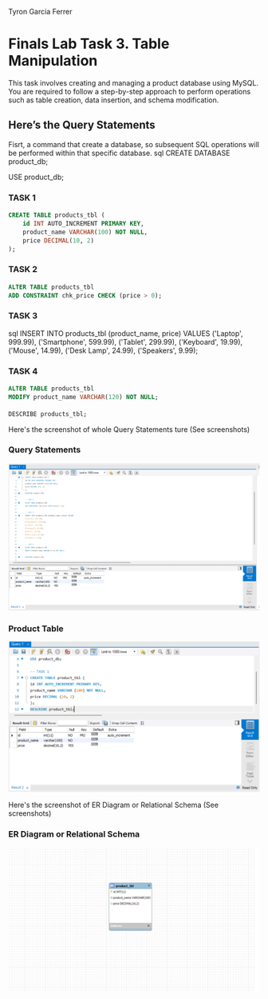 Tyron Garcia Ferrer
# Finals Lab Task 3. Table Manipulation
This task involves creating and managing a product database using MySQL. You are required to follow a step-by-step approach to perform operations such as table creation, data insertion, and schema modification.

## Here’s the Query Statements

Fisrt, a command that create a database, so subsequent SQL operations will be performed within that specific database.
sql
CREATE DATABASE product_db;

USE product_db;

### TASK 1
```sql
CREATE TABLE products_tbl (
    id INT AUTO_INCREMENT PRIMARY KEY,
    product_name VARCHAR(100) NOT NULL,
    price DECIMAL(10, 2)
);
```
### TASK 2
```sql
ALTER TABLE products_tbl
ADD CONSTRAINT chk_price CHECK (price > 0);
```
### TASK 3
sql
INSERT INTO products_tbl (product_name, price) VALUES
('Laptop', 999.99),
('Smartphone', 599.99),
('Tablet', 299.99),
('Keyboard', 19.99),
('Mouse', 14.99),
('Desk Lamp', 24.99),
('Speakers', 9.99);

### TASK 4
```sql
ALTER TABLE products_tbl
MODIFY product_name VARCHAR(120) NOT NULL;

DESCRIBE products_tbl;
```
Here's the screenshot of whole Query Statements ture (See screenshots)

### Query Statements
![Sample Output](images/product_db_1to4.png)

### Product Table
  
![Sample Output](images/product_tbl.png)

Here's the screenshot of ER Diagram or Relational Schema (See screenshots)

### ER Diagram or Relational Schema

![Sample Output](images/eer.png)
